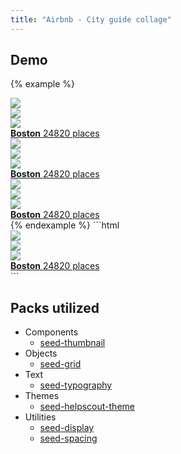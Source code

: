 ```yaml
---
title: "Airbnb - City guide collage"
---
```


## Demo

{% example %}
<div class="o-row o-row--md">
  <div class="o-col-4">
    <a href="#" class="u-d-block tx-no-underline">
      <div class="o-row o-row--xs u-mrg-b-1">
        <div class="o-col-8">
          <div class="c-thumbnail c-thumbnail--square">
            <img src="/seed/images/examples/boston-001.jpg" class="c-thumbnail__image">
          </div>
        </div>
        <div class="o-col-4">
          <div class="c-thumbnail c-thumbnail--square u-mrg-b-1">
            <img src="/seed/images/examples/boston-002.jpg" class="c-thumbnail__image">
          </div>
          <div class="c-thumbnail c-thumbnail--square">
            <img src="/seed/images/examples/boston-003.jpg" class="c-thumbnail__image">
          </div>
        </div>
      </div>
      <div class="t-tx-black">
        <strong>Boston</strong>
        <span class="tx-300 u-mrg-l-2">24820 places</span>
      </div>
    </a>
  </div>
  <div class="o-col-4">
    <a href="#" class="u-d-block tx-no-underline">
      <div class="o-row o-row--xs u-mrg-b-1">
        <div class="o-col-8">
          <div class="c-thumbnail c-thumbnail--square">
            <img src="/seed/images/examples/boston-002.jpg" class="c-thumbnail__image">
          </div>
        </div>
        <div class="o-col-4">
          <div class="c-thumbnail c-thumbnail--square u-mrg-b-1">
            <img src="/seed/images/examples/boston-001.jpg" class="c-thumbnail__image">
          </div>
          <div class="c-thumbnail c-thumbnail--square">
            <img src="/seed/images/examples/boston-003.jpg" class="c-thumbnail__image">
          </div>
        </div>
      </div>
      <div class="t-tx-black">
        <strong>Boston</strong>
        <span class="tx-300 u-mrg-l-2">24820 places</span>
      </div>
    </a>
  </div>
  <div class="o-col-4">
    <a href="#" class="u-d-block tx-no-underline">
      <div class="o-row o-row--xs u-mrg-b-1">
        <div class="o-col-8">
          <div class="c-thumbnail c-thumbnail--square">
            <img src="/seed/images/examples/boston-003.jpg" class="c-thumbnail__image">
          </div>
        </div>
        <div class="o-col-4">
          <div class="c-thumbnail c-thumbnail--square u-mrg-b-1">
            <img src="/seed/images/examples/boston-002.jpg" class="c-thumbnail__image">
          </div>
          <div class="c-thumbnail c-thumbnail--square">
            <img src="/seed/images/examples/boston-001.jpg" class="c-thumbnail__image">
          </div>
        </div>
      </div>
      <div class="t-tx-black">
        <strong>Boston</strong>
        <span class="tx-300 u-mrg-l-2">24820 places</span>
      </div>
    </a>
  </div>
</div>
{% endexample %}
```html
<a href="#" class="u-d-block tx-no-underline">
  <div class="o-row o-row--xs u-mrg-b-1">
    <div class="o-col-8">
      <div class="c-thumbnail c-thumbnail--square">
        <img src="/seed/images/examples/boston-001.jpg" class="c-thumbnail__image">
      </div>
    </div>
    <div class="o-col-4">
      <div class="c-thumbnail c-thumbnail--square u-mrg-b-1">
        <img src="/seed/images/examples/boston-002.jpg" class="c-thumbnail__image">
      </div>
      <div class="c-thumbnail c-thumbnail--square">
        <img src="/seed/images/examples/boston-003.jpg" class="c-thumbnail__image">
      </div>
    </div>
  </div>
  <div class="t-tx-black">
    <strong>Boston</strong>
    <span class="tx-300 u-mrg-l-2">24820 places</span>
  </div>
</a>
```


## Packs utilized

* Components
  * [seed-thumbnail](/seed/packs/seed-thumbnail)
* Objects
  * [seed-grid](/seed/packs/seed-grid)
* Text
  * [seed-typography](/seed/packs/seed-typography)
* Themes
  * [seed-helpscout-theme](/seed/packs/seed-helpscout-theme)
* Utilities
  * [seed-display](/seed/packs/seed-display)
  * [seed-spacing](/seed/packs/seed-spacing)
